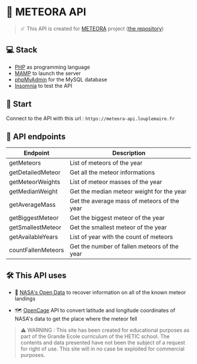 # 🔭 METEORA API
> ☄️ This API is created for <a href="https://meteora.netlify.app" alt="METEORA">METEORA</a> project (<a href="https://github.com/RomainPct/meteora" alt="METEORA's repository">the repository</a>)

## 💻 Stack
- <a href="https://www.php.net/" alt="PHP">PHP</a> as programming language
- <a href="https://www.mamp.info/en/mac/" alt="MAMP">MAMP</a> to launch the server
- <a href="https://www.phpmyadmin.net/" alt="phpMyAdmin">phpMyAdmin</a> for the MySQL database
- <a href="https://insomnia.rest/" alt="Insomnia">Insomnia</a> to test the API

## 🔧 Start
Connect to the API with this url : ```https://meteora-api.louplemaire.fr```

## 📣 API endpoints
| Endpoint | Description |
| --- | --- |
| getMeteors | List of meteors of the year |
| getDetailedMeteor | Get all the meteor informations |
| getMeteorWeights | List of meteor masses of the year |
| getMedianWeight | Get the median meteor weight for the year |
| getAverageMass | Get the average mass of meteors of the year |
| getBiggestMeteor | Get the biggest meteor of the year |
| getSmallestMeteor | Get the smallest meteor of the year |
| getAvailableYears | List of year with the count of meteors |
| countFallenMeteors | Get the number of fallen meteors of the year |

## 🛠 This API uses
- 🚀 <a href="https://data.nasa.gov/Space-Science/Meteorite-Landings/gh4g-9sfh" alt="NASA's Open Data">NASA's Open Data</a> to recover information on all of the known meteor landings

- 🗺 <a href="https://opencagedata.com" alt="OpenCage">OpenCage</a> API to convert latitude and longitude coordinates of NASA's data to get the place where the meteor fell

> ⚠️ WARNING : This site has been created for educational purposes as part of the Grande Ecole curriculum of the HETIC school. The contents and data presented have not been the subject of a request for right of use. This site will in no case be exploited for commercial purposes.